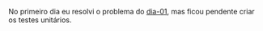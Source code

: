 No primeiro dia eu resolvi o problema do [dia-01](../challenges/day-01.md), mas ficou pendente criar os testes unitários.
